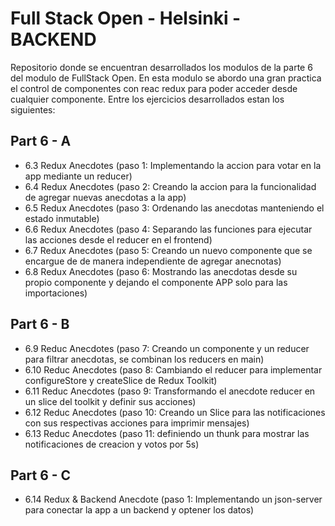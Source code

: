 # Full Stack Open - Helsinki - BACKEND

Repositorio donde se encuentran desarrollados los modulos de la parte 6 del modulo de FullStack Open.
En esta modulo se abordo una gran practica el control de componentes con reac redux para poder acceder desde cualquier componente.
Entre los ejercicios desarrollados estan los siguientes:

## Part 6 - A 
- 6.3 Redux Anecdotes (paso 1: Implementando la accion para votar en la app mediante un reducer)
- 6.4 Redux Anecdotes (paso 2: Creando la accion para la funcionalidad de agregar nuevas anecdotas a la app)
- 6.5 Redux Anecdotes (paso 3: Ordenando las anecdotas manteniendo el estado inmutable)
- 6.6 Redux Anecdotes (paso 4: Separando las funciones para ejecutar las acciones desde el reducer en el frontend)
- 6.7 Redux Anecdotes (paso 5: Creando un nuevo componente que se encargue de de manera independiente de agregar anecnotas)
- 6.8 Redux Anecdotes (paso 6: Mostrando las anecdotas desde su propio componente y dejando el componente APP solo para las importaciones)

## Part 6 - B
- 6.9 Reduc Anecdotes (paso 7: Creando un componente y un reducer para filtrar anecdotas, se combinan los reducers en main)
- 6.10 Reduc Anecdotes (paso 8: Cambiando el reducer para implementar configureStore y createSlice de Redux Toolkit)
- 6.11 Reduc Anecdotes (paso 9: Transformando el anecdote reducer en un slice del toolkit y definir sus acciones)
- 6.12 Reduc Anecdotes (paso 10: Creando un Slice para las notificaciones con sus respectivas acciones para imprimir mensajes)
- 6.13 Reduc Anecdotes (paso 11: definiendo un thunk para mostrar las notificaciones de creacion y votos por 5s)

## Part 6 - C
- 6.14 Redux & Backend Anecdote (paso 1: Implementando un json-server para conectar la app a un backend y optener los datos)